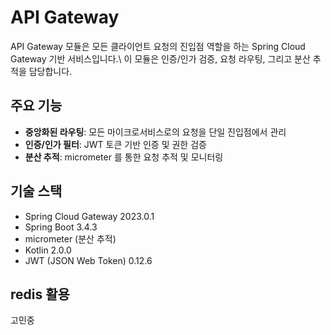 # API Gateway

API Gateway 모듈은 모든 클라이언트 요청의 진입점 역할을 하는 Spring Cloud Gateway 기반 서비스입니다.\ 
이 모듈은 인증/인가 검증, 요청 라우팅, 그리고 분산 추적을 담당합니다.

## 주요 기능

- **중앙화된 라우팅**: 모든 마이크로서비스로의 요청을 단일 진입점에서 관리
- **인증/인가 필터**: JWT 토큰 기반 인증 및 권한 검증
- **분산 추적**: micrometer 를 통한 요청 추적 및 모니터링

## 기술 스택

- Spring Cloud Gateway 2023.0.1
- Spring Boot 3.4.3
- micrometer (분산 추적)
- Kotlin 2.0.0
- JWT (JSON Web Token) 0.12.6

## redis 활용
고민중